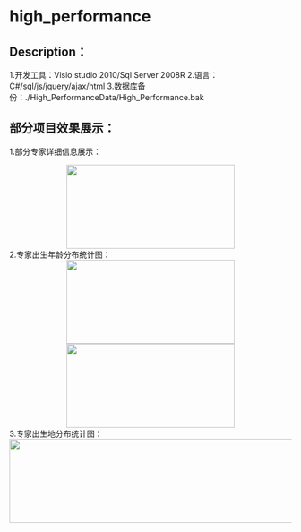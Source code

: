 # high_performance
## Description：
   1.开发工具：Visio studio 2010/Sql Server 2008R
   2.语言：C#/sql/js/jquery/ajax/html
   3.数据库备份：./High_PerformanceData/High_Performance.bak
## 部分项目效果展示：
   1.部分专家详细信息展示：
   <div align="center">
  <img width="300" height="150" align="center" src="https://github.com/gengmiao/high_performance/blob/master/High_PerformanceData/imgs/professor_Message.png"/>
   </div> 
   2.专家出生年龄分布统计图：
   <div align=center>
  <img width="300" height="150" src="https://github.com/gengmiao/high_performance/blob/master/High_PerformanceData/imgs/professor_columns.png"/>
  <img width="300" height="150" src="https://github.com/gengmiao/high_performance/blob/master/High_PerformanceData/imgs/professor_pin.png"/>
  </div>
  3.专家出生地分布统计图：
  <div align=center>
  <img width="3000" height="150" src="https://github.com/gengmiao/high_performance/blob/master/High_PerformanceData/imgs/professor_heatmap.png"/>
  </div>
  
  
